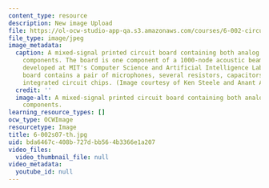 ```yaml
---
content_type: resource
description: New image Upload
file: https://ol-ocw-studio-app-qa.s3.amazonaws.com/courses/6-002-circuits-and-electronics-spring-2007/bda6467c408b727dbb564b3366e1a207_6-002s07-th.jpg
file_type: image/jpeg
image_metadata:
  caption: A mixed-signal printed circuit board containing both analog and digital
    components. The board is one component of a 1000-node acoustic beamformer being
    developed at MIT's Computer Science and Artificial Intelligence Laboratory. The
    board contains a pair of microphones, several resistors, capacitors, and digital
    integrated circuit chips. (Image courtesy of Ken Steele and Anant Agarwal.)
  credit: ''
  image-alt: A mixed-signal printed circuit board containing both analog and digital
    components.
learning_resource_types: []
ocw_type: OCWImage
resourcetype: Image
title: 6-002s07-th.jpg
uid: bda6467c-408b-727d-bb56-4b3366e1a207
video_files:
  video_thumbnail_file: null
video_metadata:
  youtube_id: null
---
```

